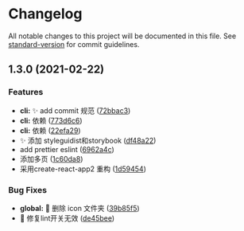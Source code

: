 # Changelog

All notable changes to this project will be documented in this file. See [standard-version](https://github.com/conventional-changelog/standard-version) for commit guidelines.

## 1.3.0 (2021-02-22)


### Features

* **cli:** :sparkles: add commit 规范 ([72bbac3](https://github.com/zhouzuchuan/react-typescript-boilerplate/commit/72bbac3188a4027b4b55e1ee69825a2d5d89c257))
* **cli:** 依赖 ([773d6c6](https://github.com/zhouzuchuan/react-typescript-boilerplate/commit/773d6c6c4df40ae4141cd6e0fcb15243d5f95c04))
* **cli:** 依赖 ([22efa29](https://github.com/zhouzuchuan/react-typescript-boilerplate/commit/22efa2976e9980b3820e3fe28f63aef5e7252209))
* :sparkles: 添加 styleguidist和storybook ([df48a22](https://github.com/zhouzuchuan/react-typescript-boilerplate/commit/df48a226b5cd514afee1a45baec0c62576e55276))
* add prettier eslint ([6962a4c](https://github.com/zhouzuchuan/react-typescript-boilerplate/commit/6962a4c942c7e47ce6a7c8c859623eb989c4283b))
* 添加多页 ([1c60da8](https://github.com/zhouzuchuan/react-typescript-boilerplate/commit/1c60da84fbcba3487949c2c21d7bd304c991e431))
* 采用create-react-app2 重构 ([1d59454](https://github.com/zhouzuchuan/react-typescript-boilerplate/commit/1d59454bcaa6b03d8d125d17981bff5da2f12dc7))


### Bug Fixes

* **global:** :bug: 删除 icon 文件夹 ([39b85f5](https://github.com/zhouzuchuan/react-typescript-boilerplate/commit/39b85f59f11b9e3107b1236543db0705a538f1dc))
* :bug: 修复lint开关无效 ([de45bee](https://github.com/zhouzuchuan/react-typescript-boilerplate/commit/de45beecb84c52f48c78aa512333fbbefd62fff7))
